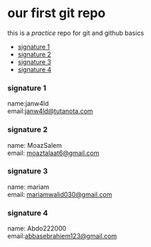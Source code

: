 # our first git repo
this is a _practice_ repo for git and github basics
- [signature 1](#signature-1)
- [signature 2](#signature-2)
- [signature 3](#signature-3)
- [signature 4](#signature-4)

### signature 1
name:janw4ld</br>
email:janw4ld@tutanota.com</br>

### signature 2
name: MoazSalem</br>
email: moaztalaat6@gmail.com</br>

### signature 3
name: mariam</br>
email: mariamwalid030@gmail.com</br>

### signature 4
name: Abdo222000</br>
email:abbasebrahiem123@gmail.com</br>
